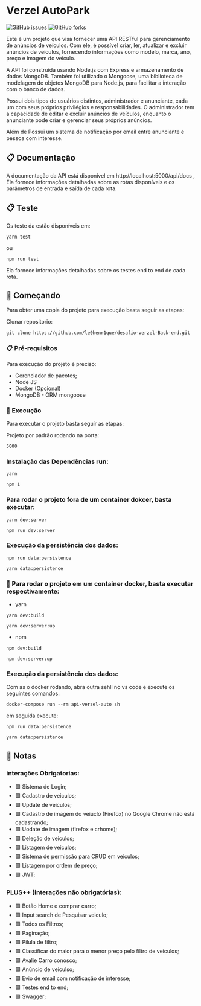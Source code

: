 
# Verzel AutoPark
[![GitHub issues](https://img.shields.io/github/issues/le0henr1que/desafio-verzel-Back-end.svg)](https://github.com/le0henr1que/desafio-verzel-Back-end/issues)
[![GitHub forks](https://img.shields.io/github/forks/sle0henr1que/desafio-verzel-Back-end.svg)](https://github.com/le0henr1que/desafio-verzel-Back-end/network)

Este é um projeto que visa fornecer uma API RESTful para gerenciamento de anúncios de veículos. Com ele, é possível criar, ler, atualizar e excluir anúncios de veículos, fornecendo informações como modelo, marca, ano, preço e imagem do veículo.

A API foi construída usando Node.js com Express e armazenamento de dados MongoDB. Também foi utilizado o Mongoose, uma biblioteca de modelagem de objetos MongoDB para Node.js, para facilitar a interação com o banco de dados.

Possui dois tipos de usuários distintos, administrador e anunciante, cada um com seus próprios privilégios e responsabilidades. O administrador tem a capacidade de editar e excluir anúncios de veículos, enquanto o anunciante pode criar e gerenciar seus próprios anúncios.

Além de Possui um sistema de notificação por email entre anunciante e pessoa com interesse.

## 📋 Documentação

A documentação da API está disponível em http://localhost:5000/api/docs , Ela fornece informações detalhadas sobre as rotas disponíveis e os parâmetros de entrada e saída de cada rota.

## 📋 Teste

Os teste da estão disponíveis em:
```
yarn test
```
ou
```
npm run test
```

Ela fornece informações detalhadas sobre os testes end to end de cada rota.

## 🚀 Começando

Para obter uma copia do projeto para execução basta seguir as etapas:

Clonar repositorio:

```
git clone https://github.com/le0henr1que/desafio-verzel-Back-end.git
```

### 📋 Pré-requisitos

Para execução do projeto é preciso:

- Gerenciador de pacotes;
- Node JS
- Docker (Opcional)
- MongoDB - ORM mongoose

### 🔧 Execução

Para executar o projeto basta seguir as etapas:

Projeto por padrão rodando na porta:

`5000`

### Instalação das Dependências run:

```
yarn
```

```
npm i
```


### Para rodar o projeto fora de um container dokcer, basta executar:

```
yarn dev:server
```

```
npm run dev:server
```
### Execução da persistência dos dados:

```
npm run data:persistence
```
```
yarn data:persistence
```

### 🐋 Para rodar o projeto em um container docker, basta executar respectivamente:

- yarn

```
yarn dev:build
```

```
yarn dev:server:up
```

- npm

```
npm dev:build
```

```
npm dev:server:up
```
### Execução da persistência dos dados:

Com as o docker rodando, abra outra sehll no vs code e execute os seguintes comandos:

```
docker-compose run --rm api-verzel-auto sh
```

em seguida execute:
```
npm run data:persistence
```
```
yarn data:persistence
```


## 📄 Notas

 ### interações Obrigatorias:
  
  * 🟩 Sistema de Login;
  * 🟩 Cadastro de veiculos;
  * 🟩 Update de veiculos;
  * 🟩 Cadastro de imagem do veiuclo (Firefox) no Google Chrome não está cadastrando;
  * 🟩 Uodate de imagem (firefox e crhome);
  * 🟩 Deleção de veiculos;
  * 🟩 Listagem de veiculos;
  * 🟩 Sistema de permissão para CRUD em veiculos;
  * 🟩 Listagem por ordem de preço;
  * 🟩 JWT;
  
 ### PLUS++ (interações não obrigatórias): 
 
  * 🟩 Botão Home e comprar carro;
  * 🟩 Input search de Pesquisar veiculo;
  * 🟩 Todos os Filtros;
  * 🟩 Paginação;
  * 🟩 Pilula de filtro;
  * 🟩 Classificar do maior para o menor preço pelo filtro de veiculos;
  * 🟩 Avalie Carro conosco;
  * 🟩 Anúncio de veiculso;
  * 🟩 Evio de email com notificação de interesse;
  * 🟩 Testes end to end;
  * 🟩 Swagger;


